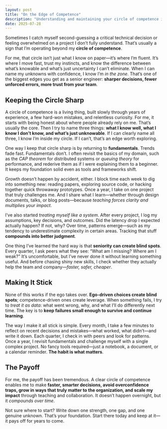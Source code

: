 ```yaml
---
layout: post
title: "On the Edge of Competence"
description: "Understanding and maintaining your circle of competence is crucial for software engineers. This post explores how self-awareness, continuous learning, and avoiding overconfidence lead to sharper decisions and greater impact."
date: 2025-07-28
---
```


Sometimes I catch myself second-guessing a critical technical decision or feeling overwhelmed on a project I don’t fully understand. That’s usually a sign that I’m operating beyond my **circle of competence**.

For me, that circle isn’t just what I know on paper—it’s where I’m fluent. It’s where I move fast, trust my instincts, and know the difference between what’s knowable and what’s just uncertainty I can’t eliminate. When I can name my unknowns with confidence, I know I’m *in the zone*. That’s one of the biggest edges you get as a senior engineer: **sharper decisions, fewer unforced errors, more trust from your team**.

## Keeping the Circle Sharp

A circle of competence is a living thing, built slowly through years of experience, a few hard-won mistakes, and relentless curiosity. For me, it starts with being honest about where people already rely on me. That’s usually the core. Then I try to name three things: **what I know well, what I know I don’t know, and what’s just unknowable**. If I can clearly name all three, I know I’m inside my circle. If I can’t, that’s an edge worth exploring.

One way I keep that circle sharp is by returning to **fundamentals**. Trends fade fast. Fundamentals don’t. I often revisit the basics of my domain, such as the *CAP theorem* for distributed systems or *queuing theory* for performance, and rederive them as if I were explaining them to a beginner. It keeps my foundation solid even as tools and frameworks shift.

Growth doesn’t happen by accident, either. I block time each week to dig into something new: reading papers, exploring source code, or hacking together quick throwaway prototypes. Once a year, I take on one project that truly challenges me. And I share what I learn—whether through design documents, talks, or blog posts—because *teaching forces clarity and multiplies your impact*.

I’ve also started *treating myself like a system*. After every project, I log my assumptions, key decisions, and outcomes. Did the latency drop I expected actually happen? If not, why? Over time, patterns emerge—such as my tendency to underestimate complexity in certain areas. Tracking that stuff **compounds into better judgment**.

One thing I’ve learned the hard way is that **seniority can create blind spots**. Every quarter, I ask peers what they see: “What am I missing? Where am I weak?” It’s uncomfortable, but I’ve never done it without learning something useful. And before chasing shiny new skills, I check whether they actually help the team and company—*faster, safer, cheaper*.

## Making It Stick

None of this works if the ego takes over. **Ego-driven choices create blind spots**; competence-driven ones create leverage. When something fails, I try to *treat it as data*: what went wrong, why, and what I’ll do differently next time. The key is to **keep failures small enough to survive and continue learning**.

The way I make it all stick is simple. Every month, I take a few minutes to reflect on recent decisions and mistakes—what worked, what didn’t—and write it down. Each quarter, I check in with peers and look for patterns. Once a year, I revisit fundamentals and challenge myself with a single complex project. No fancy tools required—just a notebook, a document, or a calendar reminder. **The habit is what matters**.

## The Payoff

For me, the payoff has been tremendous. A clear circle of competence enables me to make **faster, smarter decisions, avoid overconfidence traps, grow in ways that truly matter to the organization, and scale my impact** through teaching and collaboration. It doesn’t happen overnight, but it *compounds over time*.

Not sure where to start? Write down one strength, one gap, and one genuine unknown. That’s your foundation. Start there today and keep at it—it pays off for years to come.

